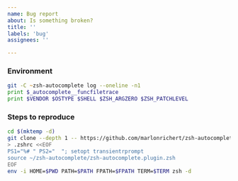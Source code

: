```yaml
---
name: Bug report
about: Is something broken?
title: ''
labels: 'bug'
assignees: ''

---
```


<!-- Describe your problem here, then complete the next two sections. -->

### Environment
<!-- Replace the contents of this block with the output of the commands below: -->
```zsh
git -C ~zsh-autocomplete log --oneline -n1
print $_autocomplete__funcfiletrace
print $VENDOR $OSTYPE $SHELL $ZSH_ARGZERO $ZSH_PATCHLEVEL
```

### Steps to reproduce
<!-- Run the following commands: -->
```zsh
cd $(mktemp -d)
git clone --depth 1 -- https://github.com/marlonrichert/zsh-autocomplete.git
> .zshrc <<EOF
PS1="%# " PS2="  "; setopt transientrprompt
source ~/zsh-autocomplete/zsh-autocomplete.plugin.zsh
EOF
env -i HOME=$PWD PATH=$PATH FPATH=$FPATH TERM=$TERM zsh -d
```
<!--
In the shell created above, try to reproduce your problem.
Once you're done, copy-paste your entire shell session into the block above.
-->
